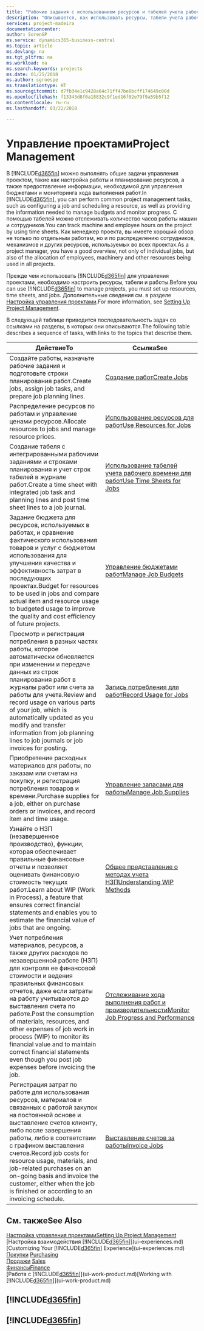 ```yaml
---
title: "Рабочие задания с использованием ресурсов и табелей учета рабочего времени | Документы Майкрософт"
description: "Описывается, как использовать ресурсы, табели учета рабочего времени и работы для управления проектами."
services: project-madeira
documentationcenter: 
author: SorenGP
ms.service: dynamics365-business-central
ms.topic: article
ms.devlang: na
ms.tgt_pltfrm: na
ms.workload: na
ms.search.keywords: projects
ms.date: 01/25/2018
ms.author: sgroespe
ms.translationtype: HT
ms.sourcegitcommit: d7fb34e1c9428a64c71ff47be8bcff174649c00d
ms.openlocfilehash: f13343d8f0a18832c9f1ed16f02e79f9a59b5f12
ms.contentlocale: ru-ru
ms.lasthandoff: 03/22/2018

---
```

# <a name="project-management"></a><span data-ttu-id="d050d-103">Управление проектами</span><span class="sxs-lookup"><span data-stu-id="d050d-103">Project Management</span></span>
<span data-ttu-id="d050d-104">В [!INCLUDE[d365fin](includes/d365fin_md.md)] можно выполнять общие задачи управления проектом, такие как настройка работы и планирование ресурсов, а также предоставление информации, необходимой для управления бюджетами и мониторинга хода выполнения работ.</span><span class="sxs-lookup"><span data-stu-id="d050d-104">In [!INCLUDE[d365fin](includes/d365fin_md.md)], you can perform common project management tasks, such as configuring a job and scheduling a resource, as well as providing the information needed to manage budgets and monitor progress.</span></span> <span data-ttu-id="d050d-105">С помощью табелей можно отслеживать количество часов работы машин и сотрудников.</span><span class="sxs-lookup"><span data-stu-id="d050d-105">You can track machine and employee hours on the project by using time sheets.</span></span> <span data-ttu-id="d050d-106">Как менеджер проекта, вы имеете хороший обзор не только по отдельным работам, но и по распределению сотрудников, механизмов и других ресурсов, используемых во всех проектах.</span><span class="sxs-lookup"><span data-stu-id="d050d-106">As a project manager, you have a good overview, not only of individual jobs, but also of the allocation of employees, machinery and other resources being used in all projects.</span></span>

<span data-ttu-id="d050d-107">Прежде чем использовать [!INCLUDE[d365fin](includes/d365fin_md.md)] для управления проектами, необходимо настроить ресурсы, табели и работы.</span><span class="sxs-lookup"><span data-stu-id="d050d-107">Before you can use [!INCLUDE[d365fin](includes/d365fin_md.md)] to manage projects, you must set up resources, time sheets, and jobs.</span></span> <span data-ttu-id="d050d-108">Дополнительные сведения см. в разделе [Настройка управления проектами](projects-setup-projects.md).</span><span class="sxs-lookup"><span data-stu-id="d050d-108">For more information, see [Setting Up Project Management](projects-setup-projects.md).</span></span>  

<span data-ttu-id="d050d-109">В следующей таблице приводится последовательность задач со ссылками на разделы, в которых они описываются.</span><span class="sxs-lookup"><span data-stu-id="d050d-109">The following table describes a sequence of tasks, with links to the topics that describe them.</span></span>

| <span data-ttu-id="d050d-110">Действие</span><span class="sxs-lookup"><span data-stu-id="d050d-110">To</span></span> | <span data-ttu-id="d050d-111">Ссылка</span><span class="sxs-lookup"><span data-stu-id="d050d-111">See</span></span> |
| --- | --- |
| <span data-ttu-id="d050d-112">Создайте работы, назначьте рабочие задания и подготовьте строки планирования работ.</span><span class="sxs-lookup"><span data-stu-id="d050d-112">Create jobs, assign job tasks, and prepare job planning lines.</span></span> |[<span data-ttu-id="d050d-113">Создание работ</span><span class="sxs-lookup"><span data-stu-id="d050d-113">Create Jobs</span></span>](projects-how-create-jobs.md) |
| <span data-ttu-id="d050d-114">Распределение ресурсов по работам и управление ценами ресурсов.</span><span class="sxs-lookup"><span data-stu-id="d050d-114">Allocate resources to jobs and manage resource prices.</span></span> |[<span data-ttu-id="d050d-115">Использование ресурсов для работ</span><span class="sxs-lookup"><span data-stu-id="d050d-115">Use Resources for Jobs</span></span>](projects-how-use-resources.md) |
| <span data-ttu-id="d050d-116">Создание табеля с интегрированными рабочими заданиями и строками планирования и учет строк табелей в журнале работ.</span><span class="sxs-lookup"><span data-stu-id="d050d-116">Create a time sheet with integrated job task and planning lines and post time sheet lines to a job journal.</span></span> |[<span data-ttu-id="d050d-117">Использование табелей учета рабочего времени для работ</span><span class="sxs-lookup"><span data-stu-id="d050d-117">Use Time Sheets for Jobs</span></span>](projects-how-use-time-sheets.md) |
| <span data-ttu-id="d050d-118">Задание бюджета для ресурсов, используемых в работах, и сравнение фактического использования товаров и услуг с бюджетом использования для улучшения качества и эффективность затрат в последующих проектах.</span><span class="sxs-lookup"><span data-stu-id="d050d-118">Budget for resources to be used in jobs and compare actual item and resource usage to budgeted usage to improve the quality and cost efficiency of future projects.</span></span> |[<span data-ttu-id="d050d-119">Управление бюджетами работ</span><span class="sxs-lookup"><span data-stu-id="d050d-119">Manage Job Budgets</span></span>](projects-how-manage-budgets.md) |
| <span data-ttu-id="d050d-120">Просмотр и регистрация потребления в разных частях работы, которое автоматически обновляется при изменении и передаче данных из строк планирования работ в журналы работ или счета за работы для учета.</span><span class="sxs-lookup"><span data-stu-id="d050d-120">Review and record usage on various parts of your job, which is automatically updated as you modify and transfer information from job planning lines to job journals or job invoices for posting.</span></span> |[<span data-ttu-id="d050d-121">Запись потребления для работ</span><span class="sxs-lookup"><span data-stu-id="d050d-121">Record Usage for Jobs</span></span>](projects-how-record-job-usage.md) |
| <span data-ttu-id="d050d-122">Приобретение расходных материалов для работы, по заказам или счетам на покупку, и регистрация потребления товаров и времени.</span><span class="sxs-lookup"><span data-stu-id="d050d-122">Purchase supplies for a job, either on purchase orders or invoices, and record item and time usage.</span></span> |[<span data-ttu-id="d050d-123">Управление запасами для работы</span><span class="sxs-lookup"><span data-stu-id="d050d-123">Manage Job Supplies</span></span>](projects-how-manage-project-supplies.md) |
| <span data-ttu-id="d050d-124">Узнайте о НЗП (незавершенное производство), функции, которая обеспечивает правильные финансовые отчеты и позволяет оценивать финансовую стоимость текущих работ.</span><span class="sxs-lookup"><span data-stu-id="d050d-124">Learn about WIP (Work in Process), a feature that ensures correct financial statements and enables you to estimate the financial value of jobs that are ongoing.</span></span> |[<span data-ttu-id="d050d-125">Общее представление о методах учета НЗП</span><span class="sxs-lookup"><span data-stu-id="d050d-125">Understanding WIP Methods</span></span>](projects-understanding-wip.md) |
| <span data-ttu-id="d050d-126">Учет потребления материалов, ресурсов, а также других расходов по незавершенной работе (НЗП) для контроля ее финансовой стоимости и ведения правильных финансовых отчетов, даже если затраты на работу учитываются до выставления счета по работе.</span><span class="sxs-lookup"><span data-stu-id="d050d-126">Post the consumption of materials, resources, and other expenses of job work in process (WIP) to monitor its financial value and to maintain correct financial statements even though you post job expenses before invoicing the job.</span></span> |[<span data-ttu-id="d050d-127">Отслеживание хода выполнения работ и производительности</span><span class="sxs-lookup"><span data-stu-id="d050d-127">Monitor Job Progress and Performance</span></span>](projects-how-monitor-progress-performance.md) |
| <span data-ttu-id="d050d-128">Регистрация затрат по работе для использования ресурсов, материалов и связанных с работой закупок на постоянной основе и выставление счетов клиенту, либо после завершения работы, либо в соответствии с графиком выставления счетов.</span><span class="sxs-lookup"><span data-stu-id="d050d-128">Record job costs for resource usage, materials, and job-related purchases on an on-going basis and invoice the customer, either when the job is finished or according to an invoicing schedule.</span></span> |[<span data-ttu-id="d050d-129">Выставление счетов за работы</span><span class="sxs-lookup"><span data-stu-id="d050d-129">Invoice Jobs</span></span>](projects-how-invoice-jobs.md) |

## <a name="see-also"></a><span data-ttu-id="d050d-130">См. также</span><span class="sxs-lookup"><span data-stu-id="d050d-130">See Also</span></span>
[<span data-ttu-id="d050d-131">Настройка управления проектами</span><span class="sxs-lookup"><span data-stu-id="d050d-131">Setting Up Project Management</span></span>](projects-setup-projects.md)  
<span data-ttu-id="d050d-132">[Настройка взаимодействия [!INCLUDE[d365fin](includes/d365fin_md.md)]](ui-experiences.md)    </span><span class="sxs-lookup"><span data-stu-id="d050d-132">[Customizing Your [!INCLUDE[d365fin](includes/d365fin_md.md)] Experience](ui-experiences.md)    </span></span>  
<span data-ttu-id="d050d-133">[Покупки](purchasing-manage-purchasing.md)       </span><span class="sxs-lookup"><span data-stu-id="d050d-133">[Purchasing](purchasing-manage-purchasing.md)       </span></span>  
<span data-ttu-id="d050d-134">[Продажи](sales-manage-sales.md)  </span><span class="sxs-lookup"><span data-stu-id="d050d-134">[Sales](sales-manage-sales.md)  </span></span>  
[<span data-ttu-id="d050d-135">Финансы</span><span class="sxs-lookup"><span data-stu-id="d050d-135">Finance</span></span>](finance.md)  
<span data-ttu-id="d050d-136">[Работа с [!INCLUDE[d365fin](includes/d365fin_md.md)]](ui-work-product.md)</span><span class="sxs-lookup"><span data-stu-id="d050d-136">[Working with [!INCLUDE[d365fin](includes/d365fin_md.md)]](ui-work-product.md)</span></span>  

## [!INCLUDE[d365fin](includes/free_trial_md.md)]  
## [!INCLUDE[d365fin](includes/training_link_md.md)]

